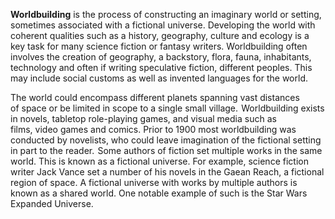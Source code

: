 **Worldbuilding** is the process of constructing an imaginary world or setting, sometimes associated with a fictional universe. Developing the world with coherent qualities such as a history, geography, culture and ecology is a key task for many science fiction or fantasy writers. Worldbuilding often involves the creation of geography, a backstory, flora, fauna, inhabitants, technology and often if writing speculative fiction, different peoples. This may include social customs as well as invented languages for the world. 

The world could encompass different planets spanning vast distances of space or be limited in scope to a single small village.  Worldbuilding exists in novels, tabletop role-playing games, and visual media such as films, video games and comics. Prior to 1900 most worldbuilding was conducted by novelists, who could leave imagination of the fictional setting in part to the reader.  Some authors of fiction set multiple works in the same world. This is known as a fictional universe. For example, science fiction writer Jack Vance set a number of his novels in the Gaean Reach, a fictional region of space. A fictional universe with works by multiple authors is known as a shared world. One notable example of such is the Star Wars Expanded Universe.